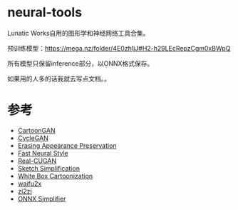 # neural-tools

Lunatic Works自用的图形学和神经网络工具合集。

预训练模型：https://mega.nz/folder/4E0zhIjJ#H2-h29LEcRepzCgm0xBWpQ

所有模型只保留inference部分，以ONNX格式保存。

如果用的人多的话我就去写点文档。。

# 参考

* [CartoonGAN](https://github.com/znxlwm/pytorch-CartoonGAN)
* [CycleGAN](https://github.com/junyanz/pytorch-CycleGAN-and-pix2pix)
* [Erasing Appearance Preservation](https://github.com/lllyasviel/AppearanceEraser)
* [Fast Neural Style](https://github.com/abhiskk/fast-neural-style)
* [Real-CUGAN](https://github.com/bilibili/ailab)
* [Sketch Simplification](https://github.com/bobbens/sketch_simplification)
* [White Box Cartoonization](https://github.com/SystemErrorWang/White-box-Cartoonization)
* [waifu2x](https://github.com/nagadomi/waifu2x)
* [zi2zi](https://github.com/kaonashi-tyc/zi2zi)
* [ONNX Simplifier](https://github.com/daquexian/onnx-simplifier)
